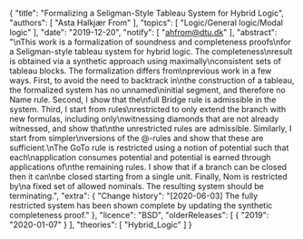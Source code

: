 {
    "title": "Formalizing a Seligman-Style Tableau System for Hybrid Logic",
    "authors": [
        "Asta Halkjær From"
    ],
    "topics": [
        "Logic/General logic/Modal logic"
    ],
    "date": "2019-12-20",
    "notify": [
        "ahfrom@dtu.dk"
    ],
    "abstract": "\nThis work is a formalization of soundness and completeness proofs\nfor a Seligman-style tableau system for hybrid logic. The completeness\nresult is obtained via a synthetic approach using maximally\nconsistent sets of tableau blocks. The formalization differs from\nprevious work in a few ways. First, to avoid the need to backtrack in\nthe construction of a tableau, the formalized system has no unnamed\ninitial segment, and therefore no Name rule. Second, I show that the\nfull Bridge rule is admissible in the system. Third, I start from rules\nrestricted to only extend the branch with new formulas, including only\nwitnessing diamonds that are not already witnessed, and show that\nthe unrestricted rules are admissible. Similarly, I start from simpler\nversions of the @-rules and show that these are sufficient.\nThe GoTo rule is restricted using a notion of potential such that each\napplication consumes potential and potential is earned through applications of\nthe remaining rules. I show that if a branch can be closed then it can\nbe closed starting from a single unit. Finally, Nom is restricted by\na fixed set of allowed nominals. The resulting system should be terminating.",
    "extra": {
        "Change history": "[2020-06-03] The fully restricted system has been shown complete by updating the synthetic completeness proof."
    },
    "licence": "BSD",
    "olderReleases": [
        {
            "2019": "2020-01-07"
        }
    ],
    "theories": [
        "Hybrid_Logic"
    ]
}